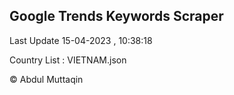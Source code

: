 

## Google Trends Keywords Scraper 
 
Last Update 15-04-2023 , 10:38:18

Country List :
VIETNAM.json



© Abdul Muttaqin 
